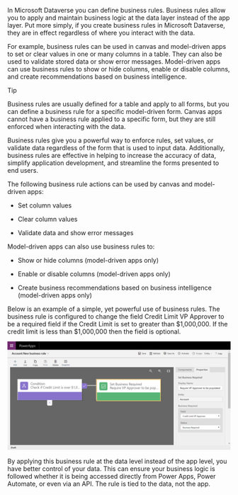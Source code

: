 In Microsoft Dataverse you can define business rules. Business rules allow you
to apply and maintain business logic at the data layer instead of the app layer.
Put more simply, if you create business rules in Microsoft Dataverse, they are
in effect regardless of where you interact with the data.

For example, business rules can be used in canvas and model-driven apps to set
or clear values in one or many columns in a table. They can also be used to
validate stored data or show error messages. Model-driven apps can use business
rules to show or hide columns, enable or disable columns, and create
recommendations based on business intelligence.

> [!TIP] 
> Business rules are usually defined for a table and apply to all
forms, but you can define a business rule for a specific model-driven form.
Canvas apps cannot have a business rule applied to a specific form, but they
are still enforced when interacting with the data.

Business rules give you a powerful way to enforce rules, set values, or validate
data regardless of the form that is used to input data. Additionally, business
rules are effective in helping to increase the accuracy of data, simplify
application development, and streamline the forms presented to end users.

The following business rule actions can be used by canvas and model-driven apps:

-   Set column values

-   Clear column values

-   Validate data and show error messages

Model-driven apps can also use business rules to:

-   Show or hide columns (model-driven apps only)

-   Enable or disable columns (model-driven apps only)

-   Create business recommendations based on business intelligence (model-driven
    apps only)

Below is an example of a simple, yet powerful use of business rules. The
business rule is configured to change the field Credit Limit VP Approver to be a
required field if the Credit Limit is set to greater than \$1,000,000. If the
credit limit is less than \$1,000,000 then the field is optional.

![Example of business-rule](../media/business-rule.png)

By applying this business rule at the data level instead of the app level, you
have better control of your data. This can ensure your business logic is
followed whether it is being accessed directly from Power Apps, Power Automate,
or even via an API. The rule is tied to the data, not the app.
